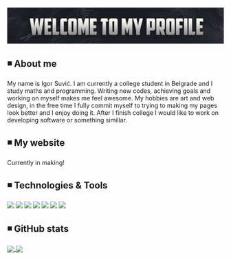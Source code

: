 ![Header](https://github.com/suvicigor/suvicigor/blob/main/Banner.jpg "Header")<!--(https://some-url.dev/)-->
## ◾️ About me

My name is Igor Suvić. I am currently a college student in Belgrade and I study maths and programming. Writing new codes, achieving goals and working on myself makes me feel awesome. My hobbies are art and web design, in the free time I fully commit myself to trying to making my pages look better and I enjoy doing it. After I finish college I would like to work on developing software or something simillar. 

## ◾️ My website
Currently in making!

## ◾️ Technologies & Tools
![](https://img.shields.io/badge/OS-Windows-informational?style=for-the-badge&color=2bbc8a)
![](https://img.shields.io/badge/Editor-IntelliJ_IDEA-informational?style=for-the-badge&color=2bbc8a)
![](https://img.shields.io/badge/Editor-Brackets-informational?style=for-the-badge&color=2bbc8a)
![](https://img.shields.io/badge/Editor-VisualStudioCode-informational?style=for-the-badge&color=2bbc8a)
![](https://img.shields.io/badge/Code-Java-informational?style=for-the-badge&color=2bbc8a)
![](https://img.shields.io/badge/Code-C-informational?style=for-the-badge&color=2bbc8a)
![](https://img.shields.io/badge/Code-C++-informational?style=for-the-badge&color=2bbc8a)

## ◾️ GitHub stats
<a href="https://github.com/suvicigor/suvicigor">
  <img align="center"src="https://github-readme-stats.vercel.app/api/top-langs/?username=suvicigor&hide=ruby,shell&hide_border=true&text_color=ffffff&title_color=ffffff&icon_color=ffffff&bg_color=45,211f1f,2b2a2a,454242" />
</a>
<a href="https://github.com/suvicigor/suvicigor">
  <img align="center" height="200px" src="https://github-readme-stats.vercel.app/api?username=suvicigor&count_private=true&line_height=27&hide_border=true&include_all_commits=true&custom_title=My+GitHub+Stats&show_icons=true&text_color=ffffff&title_color=ffffff&icon_color=ffffff&bg_color=45,211f1f,2b2a2a,454242&layout=compact" />
</a>

